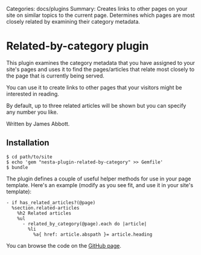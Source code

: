 Categories: docs/plugins
Summary: Creates links to other pages on your site on similar topics to the current page. Determines which pages are most closely related by examining their category metadata.

# Related-by-category plugin

This plugin examines the category metadata that you have assigned to
your site's pages and uses it to find the pages/articles that relate
most closely to the page that is currently being served.

You can use it to create links to other pages that your visitors might
be interested in reading.

By default, up to three related articles will be shown but you can
specify any number you like.

Written by James Abbott.

## Installation

    $ cd path/to/site
    $ echo 'gem "nesta-plugin-related-by-category" >> Gemfile'
    $ bundle

The plugin defines a couple of useful helper methods for use in your
page template. Here's an example (modify as you see fit, and use it in
your site's template):

    - if has_related_articles?(@page)
      %section.related-articles
        %h2 Related articles
        %ul
          - related_by_category(@page).each do |article|
            %li
              %a{ href: article.abspath }= article.heading

You can browse the code on the [GitHub page][].

[GitHub page]: https://github.com/abbottjam/nesta-plugin-related-by-category

